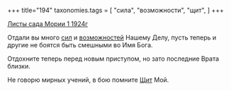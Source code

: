 +++
title="194"
taxonomies.tags = [
 "сила",
 "возможности",
 "щит",
]
+++

[Листы сада Мории 1 1924г](/agni/1924)

Отдали вы много [сил](/tags/сила) и [возможностей](/tags/возможности) Нашему Делу, пусть теперь и другие не боятся быть смешными во Имя Бога.   

Отдохните теперь перед новым приступом, но зато последние Врата близки.   

Не говорю мирных учений, в бою помните [Щит](/tags/щит) Мой.   

